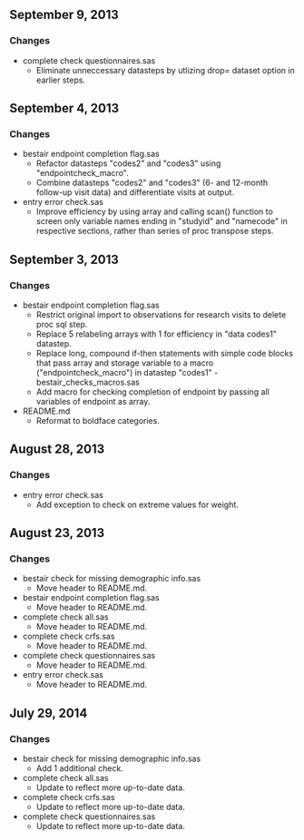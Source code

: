 ## September 9, 2013

### Changes
  - complete check questionnaires.sas
    - Eliminate unneccessary datasteps by utlizing drop= dataset option in earlier steps.


## September 4, 2013

### Changes
  - bestair endpoint completion flag.sas
    - Refactor datasteps "codes2" and "codes3" using "endpointcheck_macro".
    - Combine datasteps "codes2" and "codes3" (6- and 12-month follow-up visit data) and differentiate visits at output.
  - entry error check.sas
    - Improve efficiency by using array and calling scan() function to screen only variable names ending in "studyid" and "namecode" in respective sections, rather than series of proc transpose steps.


## September 3, 2013

### Changes
  - bestair endpoint completion flag.sas
    - Restrict original import to observations for research visits to delete proc sql step.
    - Replace 5 relabeling arrays with 1 for efficiency in "data codes1" datastep.
    - Replace long, compound if-then statements with simple code blocks that pass array and storage variable to a macro ("endpointcheck_macro") in datastep "codes1"
  -bestair_checks_macros.sas
    - Add macro for checking completion of endpoint by passing all variables of endpoint as array.
  - README.md
    - Reformat to boldface categories.


## August 28, 2013

### Changes
  - entry error check.sas
    - Add exception to check on extreme values for weight.


## August 23, 2013

### Changes
  - bestair check for missing demographic info.sas
    - Move header to README.md.
  - bestair endpoint completion flag.sas
    - Move header to README.md.
  - complete check all.sas
    - Move header to README.md.
  - complete check crfs.sas
    - Move header to README.md.
  - complete check questionnaires.sas
    - Move header to README.md.
  - entry error check.sas
    - Move header to README.md.

## July 29, 2014

### Changes
  - bestair check for missing demographic info.sas
    - Add 1 additional check.
  - complete check all.sas
    - Update to reflect more up-to-date data.
  - complete check crfs.sas
    - Update to reflect more up-to-date data.
  - complete check questionnaires.sas
    - Update to reflect more up-to-date data.
